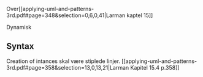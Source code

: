 Over[[applying-uml-and-patterns-3rd.pdf#page=348&selection=0,6,0,41|Larman kaptel 15]]

Dynamisk

## Syntax
Creation of intances skal være stiplede linjer.
[[applying-uml-and-patterns-3rd.pdf#page=358&selection=13,0,13,21|Larman Kapitel 15.4 p.358]]